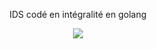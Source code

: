 <p align="center">IDS codé en intégralité en golang</p>
<p align="center">
    <img src="https://miro.medium.com/v2/resize:fit:1400/1*Ifpd_HtDiK9u6h68SZgNuA.png">
</p>
